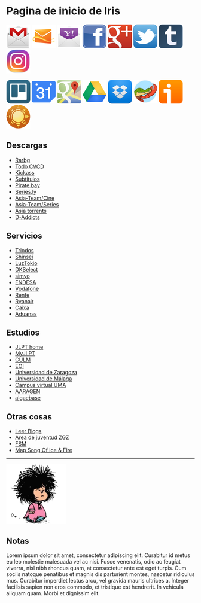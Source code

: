 # Pagina de inicio de Iris

[![](icons/gmail.png)](https://www.gmail.com/)
[![](icons/hotmail.png)](https://mail.live.com/)
[![](icons/yahoo.png)](https://mail.yahoo.com/)
[![](icons/facebook.png)](http://www.facebook.com/)
[![](icons/google-plus.png)](https://plus.google.com/)
[![](icons/twitter.png)](https://twitter.com/)
[![](icons/tumblr.png)](https://www.tumblr.com/)
[![](icons/instagram.png)](https://www.instagram.com/)


[![](icons/trello.png)](http://www.trello.com/)
[![](icons/google-calendar.png)](https://www.google.com/calendar/)
[![](icons/google-maps.png)](http://maps.google.com/)
[![](icons/google-docs.png)](http://docs.google.com/)
[![](icons/dropbox.png)](http://www.dropbox.com/)
[![](icons/wanikani.png)](http://www.wanikani.com/)
[![](icons/ivoox.png)](http://www.ivoox.com/)
[![](icons/newsblur.png)](http://newsblur.com/)

## Descargas

* [Rarbg](https://rarbg.is/torrents.php)
* [Todo CVCD](http://www.todocvcd.com/)
* [Kickass](https://kat.cr/)
* [Subtítulos](http://www.tusubtitulo.com/)
* [Pirate bay](https://thepiratebay.org/)
* [Series.ly](http://series.ly/)
* [Asia-Team/Cine](http://www.asia-team.net/index.php?page=CinePais7)
* [Asia-Team/Series](http://www.asia-team.net/index.php?page=SeriesPais7)
* [Asia torrents](https://avistaz.to/)
* [D-Addicts](https://www.d-addicts.com/forums/index.php)

## Servicios

* [Triodos](http://www.triodos.es/es/particulares/como-operar/bienvenido-oficina-internet/)
* [Shinsei](https://pdirect08.shinseibank.com/FLEXCUBEAt/LiveConnect.dll?EntryFunc&fldAppID=RT&fldTxnID=LGN&fldScrSeqNo=00&fldLangID=ENG&fldDeviceID=01&fldRequestorID=40)
* [LuzTokio](https://katene.chuden.jp/index.html)
* [DKSelect](https://dk-kurashi.com/)
* [simyo](https://www.simyo.es/simyo/publicarea/login/login.htm)
* [ENDESA](https://www.endesaclientes.com/oficina/gestion-online.html)
* [Vodafone](http://www.vodafone.es/particulares/es/)
* [Renfe](http://www.renfe.es/)
* [Ryanair](http://www.ryanair.com/es)
* [Caixa](https://portal.lacaixa.es/apl/cybertarjeta/index_es.html)
* [Aduanas](https://www.adtpostales.com/index.asp)

## Estudios

* [JLPT home](http://www.jlpt.jp/e/index.html)
* [MyJLPT](https://my.jees-jlpt.jp/user/VCPGCLGN010.php)
* [CULM](http://culm.unizar.es/)
* [EOI](http://www.eoi1zaragoza.org/)
* [Universidad de Zaragoza](http://www.unizar.es/)
* [Universidad de Málaga](http://www.uma.es/)
* [Campus virtual UMA](http://ciencias.cv.uma.es/)
* [AARAGEN](http://www.arabidopsis.org/servlets/Search?type=general&search_action=detail&method=1&show_obsolete=F&name=AT1G03090&sub_type=gene)
* [algaebase](http://www.algaebase.org/)

## Otras cosas

* [Leer Blogs](http://newsblur.com/)
* [Area de juventud ZGZ](http://www.zaragoza.es/ciudad/sectores/jovenes/cipaj/)
* [FSM](http://www.venganza.org/)
* [Map Song Of Ice & Fire](http://amapoficeandfire.com/home/)

---

![今日は ぜんぜん なにも したくない。](/images/mafalda.png)

## Notas

Lorem ipsum dolor sit amet, consectetur adipiscing elit. Curabitur id metus eu leo molestie malesuada vel ac nisi. Fusce venenatis, odio ac feugiat viverra, nisl nibh rhoncus quam, at consectetur ante est eget turpis. Cum sociis natoque penatibus et magnis dis parturient montes, nascetur ridiculus mus. Curabitur imperdiet lectus arcu, vel gravida mauris ultrices a. Integer facilisis sapien non eros commodo, et tristique est hendrerit. In vehicula aliquam quam. Morbi et dignissim elit.
